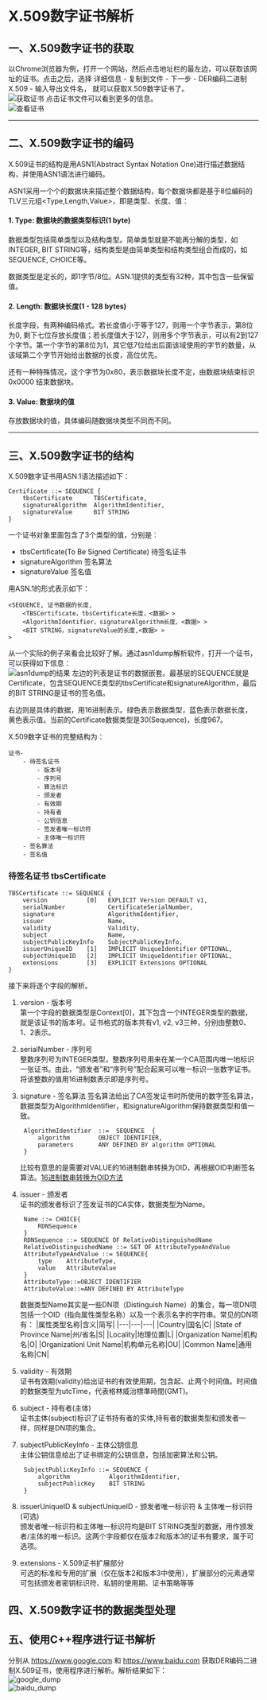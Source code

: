 # X.509数字证书解析

## 一、**X.509数字证书的获取**  
以Chrome浏览器为例，打开一个网站，然后点击地址栏的最左边，可以获取该网址的证书。点击之后，选择 详细信息 - 复制到文件 - 下一步 - DER编码二进制X.509 - 输入导出文件名， 就可以获取X.509数字证书了。  
![获取证书](img/证书.png)
点击证书文件可以看到更多的信息。  
![查看证书](img/证书信息.png)

---

## 二、**X.509数字证书的编码**

X.509证书的结构是用ASN1(Abstract Syntax Notation One)进行描述数据结构，并使用ASN1语法进行编码。

ASN1采用一个个的数据块来描述整个数据结构，每个数据块都是基于8位编码的TLV三元组<Type,Length,Value>，即是类型、长度、值：

#### 1. Type: 数据块的数据类型标识(1 byte)  
数据类型包括简单类型以及结构类型。简单类型就是不能再分解的类型，如INTEGER, BIT STRING等，结构类型是由简单类型和结构类型组合而成的，如SEQUENCE, CHOICE等。

数据类型是定长的，即1字节/8位。ASN.1提供的类型有32种，其中包含一些保留值。

#### 2. Length: 数据块长度(1 - 128 bytes)  
长度字段，有两种编码格式。若长度值小于等于127，则用一个字节表示，第8位为0, 剩下七位存放长度值；若长度值大于127，则用多个字节表示，可以有2到127个字节。第一个字节的第8位为1，其它低7位给出后面该域使用的字节的数量，从该域第二个字节开始给出数据的长度，高位优先。

还有一种特殊情况，这个字节为0x80，表示数据块长度不定，由数据块结束标识 0x0000 结束数据块。

#### 3. Value: 数据块的值  
存放数据块的值，具体编码随数据块类型不同而不同。

---

## 三、**X.509数字证书的结构**
X.509数字证书用ASN.1语法描述如下：
```
Certificate ::= SEQUENCE {
    tbsCertificate      TBSCertificate,
    signatureAlgorithm  AlgorithmIdentifier,
    signatureValue      BIT STRING
}
```
一个证书对象里面包含了3个类型的值，分别是：
* tbsCertificate(To Be Signed Certificate) 待签名证书
* signatureAlgorithm 签名算法
* signatureValue 签名值

用ASN.1的形式表示如下：
```
<SEQUENCE, 证书数据的长度,
	<TBSCertificate，tbsCertificate长度，<数据> >
	<AlgorithmIdentifier，signatureAlgorithm长度，<数据> >
	<BIT STRING，signatureValue的长度,<数据> >
>
```

从一个实际的例子来看会比较好了解。通过asn1dump解析软件，打开一个证书，可以获得如下信息：  
![asn1dump的结果](img/certificateDump.png)
左边的列表是证书的数据嵌套。最基层的SEQUENCE就是Certificate，包含SEQUENCE类型的tbsCertificate和signatureAlgorithm，最后的BIT STRING是证书的签名值。

右边则是具体的数据，用16进制表示。绿色表示数据类型，蓝色表示数据长度，黄色表示值。当前的Certificate数据类型是30(Sequence)，长度967。

X.509数字证书的完整结构为：
```
证书-
    - 待签名证书
        - 版本号
        - 序列号
        - 算法标识
        - 颁发者
        - 有效期
        - 持有者
        - 公钥信息
        - 签发者唯一标识符
        - 主体唯一标识符
    - 签名算法
    - 签名值
```

### **待签名证书 tbsCertificate**
```
TBSCertificate ::= SEQUENCE {
    version           [0]   EXPLICIT Version DEFAULT v1,
    serialNumber            CertificateSerialNumber,
    signature               AlgorithmIdentifier,
    issuer                  Name,
    validity                Validity,
    subject                 Name,
    subjectPublicKeyInfo    SubjectPublicKeyInfo,
    issuerUniqueID    [1]   IMPLICIT UniqueIdentifier OPTIONAL,
    subjectUniqueID   [2]   IMPLICIT UniqueIdentifier OPTIONAL,
    extensions        [3]   EXPLICIT Extensions OPTIONAL
}
```
接下来将逐个字段的解析。  

1. version - 版本号  
   第一个字段的数据类型是Context[0]，其下包含一个INTEGER类型的数据，就是该证书的版本号。证书格式的版本共有v1, v2, v3三种，分别由整数0、1、2表示。
2. serialNumber - 序列号  
   整数序列号为INTEGER类型，整数序列号用来在某一个CA范围内唯一地标识一张证书。由此，“颁发者”和“序列号”配合起来可以唯一标识一张数字证书。将该整数的值用16进制数表示即是序列号。
3. signature - 签名算法
   签名算法给出了CA签发证书时所使用的数字签名算法，数据类型为AlgorithmIdentifier，和signatureAlgorithm保持数据类型和值一致。
   ```
    AlgorithmIdentifier  ::=  SEQUENCE  {
        algorithm        OBJECT IDENTIFIER,
        parameters       ANY DEFINED BY algorithm OPTIONAL  
    }
   ```
   比较有意思的是需要对VALUE的16进制数串转换为OID，再根据OID判断签名算法。[16进制数串转换为OID方法](https://crypto.stackexchange.com/questions/29115/how-is-oid-2a-86-48-86-f7-0d-parsed-as-1-2-840-113549)
4. issuer - 颁发者  
   证书的颁发者标识了签发证书的CA实体，数据类型为Name。
   ```
    Name ::= CHOICE{
        RDNSequence
    }
    RDNSequence ::= SEQUENCE OF RelativeDistinguishedName
    RelativeDistinguishedName ::= SET OF AttributeTypeAndValue
    AttributeTypeAndValue ::= SEQUENCE{
        type    AttributeType,
        value   AttributeValue
    }
    AttributeType::=OBJECT IDENTIFIER
    AttributeValue::=ANY DEFINED BY AttributeType
   ```
   数据类型Name其实是一些DN项（Distinguish Name）的集合，每一项DN项包括一个OID（指向属性类型名称）以及一个表示名字的字符串。常见的DN项有：
   |属性类型名称|含义|简写|
   |---|---|---|
   |Country|国名|C|
   |State of Province Name|州/省名|S|
   |Locality|地理位置|L|
   |Organization Name|机构名|O|
   |Organizationl Unit Name|机构单元名称|OU|
   |Common Name|通用名称|CN|

5. validity - 有效期  
   证书有效期(validity)给出证书的有效使用期，包含起、止两个时间值。时间值的数据类型为utcTime，代表格林威治標準時間(GMT)。
6. subject - 持有者(主体)  
   证书主体(subject)标识了证书持有者的实体,持有者的数据类型和颁发者一样，同样是DN项的集合。
7. subjectPublicKeyInfo - 主体公钥信息  
   主体公钥信息给出了证书绑定的公钥信息，包括加密算法和公钥。
   ```
    SubjectPublicKeyInfo ::= SEQUENCE {
        algorithm           AlgorithmIdentifier,
        subjectPublicKey    BIT STRING
    }
   ```
8. issuerUniqueID & subjectUniqueID - 颁发者唯一标识符 & 主体唯一标识符(可选)  
   颁发者唯一标识符和主体唯一标识符均是BIT STRING类型的数据，用作颁发者/主体的唯一标识。这两个字段都仅在版本2和版本3的证书有要求，属于可选项。
9.  extensions - X.509证书扩展部分  
    可选的标准和专用的扩展（仅在版本2和版本3中使用），扩展部分的元素通常可包括颁发者密钥标识符、私钥的使用期、证书策略等等

## 四、**X.509数字证书的数据类型处理**  

## 五、**使用C++程序进行证书解析**  
  分别从 https://www.google.com 和 https://www.baidu.com 获取DER编码二进制X.509证书，使用程序进行解析。解析结果如下：  
  ![google_dump](img/dump_google.png)  
  ![baidu_dump](img/dump_baidu.png)